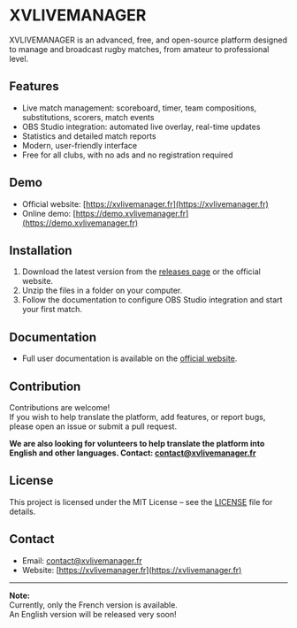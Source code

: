 # XVLIVEMANAGER

XVLIVEMANAGER is an advanced, free, and open-source platform designed to manage and broadcast rugby matches, from amateur to professional level.

## Features

- Live match management: scoreboard, timer, team compositions, substitutions, scorers, match events
- OBS Studio integration: automated live overlay, real-time updates
- Statistics and detailed match reports
- Modern, user-friendly interface
- Free for all clubs, with no ads and no registration required

## Demo

- Official website: [https://xvlivemanager.fr](https://xvlivemanager.fr)
- Online demo: [https://demo.xvlivemanager.fr](https://demo.xvlivemanager.fr)

## Installation

1. Download the latest version from the [releases page](https://github.com/XVRugby/XVLIVEMANAGER/releases) or the official website.
2. Unzip the files in a folder on your computer.
3. Follow the documentation to configure OBS Studio integration and start your first match.

## Documentation

- Full user documentation is available on the [official website](https://xvlivemanager.fr).

## Contribution

Contributions are welcome!  
If you wish to help translate the platform, add features, or report bugs, please open an issue or submit a pull request.

**We are also looking for volunteers to help translate the platform into English and other languages. Contact: contact@xvlivemanager.fr**

## License

This project is licensed under the MIT License – see the [LICENSE](LICENSE) file for details.

## Contact

- Email: contact@xvlivemanager.fr
- Website: [https://xvlivemanager.fr](https://xvlivemanager.fr)

---

**Note:**  
Currently, only the French version is available.  
An English version will be released very soon!
